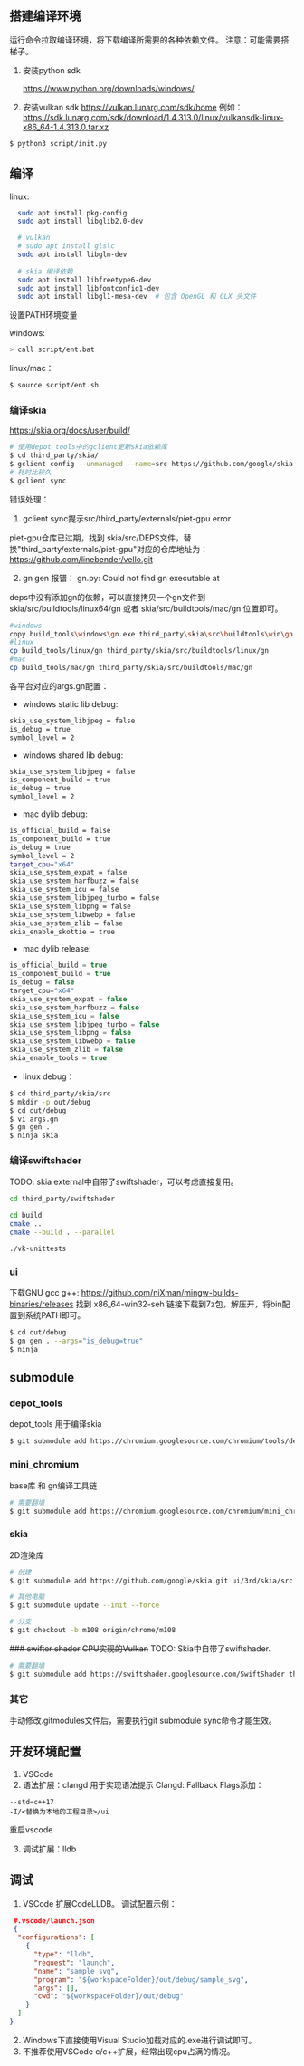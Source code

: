 
## 搭建编译环境

运行命令拉取编译环境，将下载编译所需要的各种依赖文件。
注意：可能需要搭梯子。

1. 安装python sdk

   https://www.python.org/downloads/windows/

2. 安装vulkan sdk
  https://vulkan.lunarg.com/sdk/home
  例如：https://sdk.lunarg.com/sdk/download/1.4.313.0/linux/vulkansdk-linux-x86_64-1.4.313.0.tar.xz


```sh
$ python3 script/init.py
```





## 编译 


linux:
```sh
  sudo apt install pkg-config
  sudo apt install libglib2.0-dev

  # vulkan
  # sudo apt install glslc
  sudo apt install libglm-dev
  
  # skia 编译依赖
  sudo apt install libfreetype6-dev
  sudo apt install libfontconfig1-dev
  sudo apt install libgl1-mesa-dev  # 包含 OpenGL 和 GLX 头文件
```

设置PATH环境变量

windows:

```sh
> call script/ent.bat
```

linux/mac：

```sh
$ source script/ent.sh
```



### 编译skia

https://skia.org/docs/user/build/

```sh
# 使用depot tools中的gclient更新skia依赖库
$ cd third_party/skia/
$ gclient config --unmanaged --name=src https://github.com/google/skia.git
# 耗时比较久
$ gclient sync
```

错误处理：
1. gclient sync提示src/third_party/externals/piet-gpu error

piet-gpu仓库已过期，找到 skia/src/DEPS文件，替换"third_party/externals/piet-gpu"对应的仓库地址为：https://github.com/linebender/vello.git

2. gn gen 报错： gn.py: Could not find gn executable at

deps中没有添加gn的依赖，可以直接拷贝一个gn文件到 skia/src/buildtools/linux64/gn 或者 skia/src/buildtools/mac/gn 位置即可。

```sh
#windows
copy build_tools\windows\gn.exe third_party\skia\src\buildtools\win\gn.exe
#linux
cp build_tools/linux/gn third_party/skia/src/buildtools/linux/gn
#mac
cp build_tools/mac/gn third_party/skia/src/buildtools/mac/gn
```



各平台对应的args.gn配置：

* windows static lib debug:

```sh
skia_use_system_libjpeg = false
is_debug = true
symbol_level = 2
```

* windows shared lib debug:

```sh
skia_use_system_libjpeg = false
is_component_build = true
is_debug = true
symbol_level = 2
```



* mac dylib debug:

```sh
is_official_build = false
is_component_build = true
is_debug = true
symbol_level = 2
target_cpu="x64"
skia_use_system_expat = false
skia_use_system_harfbuzz = false
skia_use_system_icu = false
skia_use_system_libjpeg_turbo = false
skia_use_system_libpng = false
skia_use_system_libwebp = false
skia_use_system_zlib = false
skia_enable_skottie = true
```

* mac dylib release:

```js
is_official_build = true
is_component_build = true
is_debug = false
target_cpu="x64"
skia_use_system_expat = false
skia_use_system_harfbuzz = false
skia_use_system_icu = false
skia_use_system_libjpeg_turbo = false
skia_use_system_libpng = false
skia_use_system_libwebp = false
skia_use_system_zlib = false
skia_enable_tools = true
```

* linux debug： 

```sh
$ cd third_party/skia/src
$ mkdir -p out/debug
$ cd out/debug
$ vi args.gn
$ gn gen .
$ ninja skia
```



### 编译swiftshader

TODO: skia external中自带了swiftshader，可以考虑直接复用。

```sh
cd third_party/swiftshader

cd build
cmake ..
cmake --build . --parallel

./vk-unittests

```



### ui

下载GNU gcc g++: https://github.com/niXman/mingw-builds-binaries/releases
找到 x86_64-win32-seh 链接下载到7z包，解压开，将bin配置到系统PATH即可。

```sh
$ cd out/debug
$ gn gen . --args="is_debug=true"
$ ninja
```



## submodule

### depot_tools

depot_tools 用于编译skia

```sh
$ git submodule add https://chromium.googlesource.com/chromium/tools/depot_tools third_party/depot_tools
```

### mini_chromium

base库 和 gn编译工具链

```sh
# 需要翻墙
$ git submodule add https://chromium.googlesource.com/chromium/mini_chromium third_party/mini_chromium
```

### skia

2D渲染库

```sh
# 创建
$ git submodule add https://github.com/google/skia.git ui/3rd/skia/src

# 其他电脑
$ git submodule update --init --force

# 分支
$ git checkout -b m108 origin/chrome/m108
```

~~### swifter shader~~
~~CPU实现的Vulkan~~
TODO: Skia中自带了swiftshader.

```sh
# 需要翻墙
$ git submodule add https://swiftshader.googlesource.com/SwiftShader third_party/swiftshader
```

### 其它

手动修改.gitmodules文件后，需要执行git submodule sync命令才能生效。



## 开发环境配置

1. VSCode
2. 语法扩展：clangd 
   用于实现语法提示
   Clangd: Fallback Flags添加：
  ```
  --std=c++17
  -I/<替换为本地的工程目录>/ui
  ```
  重启vscode

3. 调试扩展：lldb




## 调试
1. VSCode 扩展CodeLLDB。
   调试配置示例：
  ```json
   #.vscode/launch.json
   {
    "configurations": [
      {
        "type": "lldb",
        "request": "launch",
        "name": "sample_svg",
        "program": "${workspaceFolder}/out/debug/sample_svg",
        "args": [],
        "cwd": "${workspaceFolder}/out/debug"
      }
    ]
  }
  ```
2. Windows下直接使用Visual Studio加载对应的.exe进行调试即可。
3. 不推荐使用VSCode c/c++扩展，经常出现cpu占满的情况。

